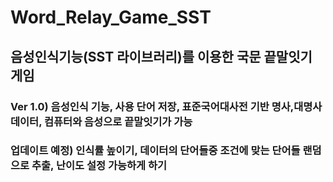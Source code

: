 # Word_Relay_Game_SST

## 음성인식기능(SST 라이브러리)를 이용한 국문 끝말잇기 게임

### Ver 1.0) 음성인식 기능, 사용 단어 저장, 표준국어대사전 기반 명사,대명사 데이터, 컴퓨터와 음성으로 끝말잇기가 가능

### 업데이트 예정) 인식률 높이기, 데이터의 단어들중 조건에 맞는 단어들 랜덤으로 추출, 난이도 설정 가능하게 하기


